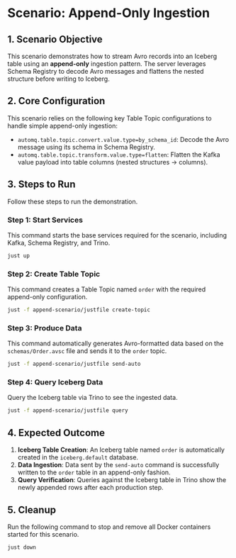 # Scenario: Append-Only Ingestion

## 1. Scenario Objective

This scenario demonstrates how to stream Avro records into an Iceberg table using an **append-only** ingestion pattern. The server leverages Schema Registry to decode Avro messages and flattens the nested structure before writing to Iceberg.

## 2. Core Configuration

This scenario relies on the following key Table Topic configurations to handle simple append-only ingestion:

- `automq.table.topic.convert.value.type=by_schema_id`: Decode the Avro message using its schema in Schema Registry.
- `automq.table.topic.transform.value.type=flatten`: Flatten the Kafka value payload into table columns (nested structures → columns).

## 3. Steps to Run

Follow these steps to run the demonstration.

### Step 1: Start Services

This command starts the base services required for the scenario, including Kafka, Schema Registry, and Trino.

```bash
just up
```

### Step 2: Create Table Topic

This command creates a Table Topic named `order` with the required append-only configuration.

```bash
just -f append-scenario/justfile create-topic
```

### Step 3: Produce Data

This command automatically generates Avro-formatted data based on the `schemas/Order.avsc` file and sends it to the `order` topic.

```bash
just -f append-scenario/justfile send-auto
```

### Step 4: Query Iceberg Data

Query the Iceberg table via Trino to see the ingested data.

```bash
just -f append-scenario/justfile query
```

## 4. Expected Outcome

1.  **Iceberg Table Creation**: An Iceberg table named `order` is automatically created in the `iceberg.default` database.
2.  **Data Ingestion**: Data sent by the `send-auto` command is successfully written to the `order` table in an append-only fashion.
3.  **Query Verification**: Queries against the Iceberg table in Trino show the newly appended rows after each production step.

## 5. Cleanup

Run the following command to stop and remove all Docker containers started for this scenario.

```bash
just down
```
